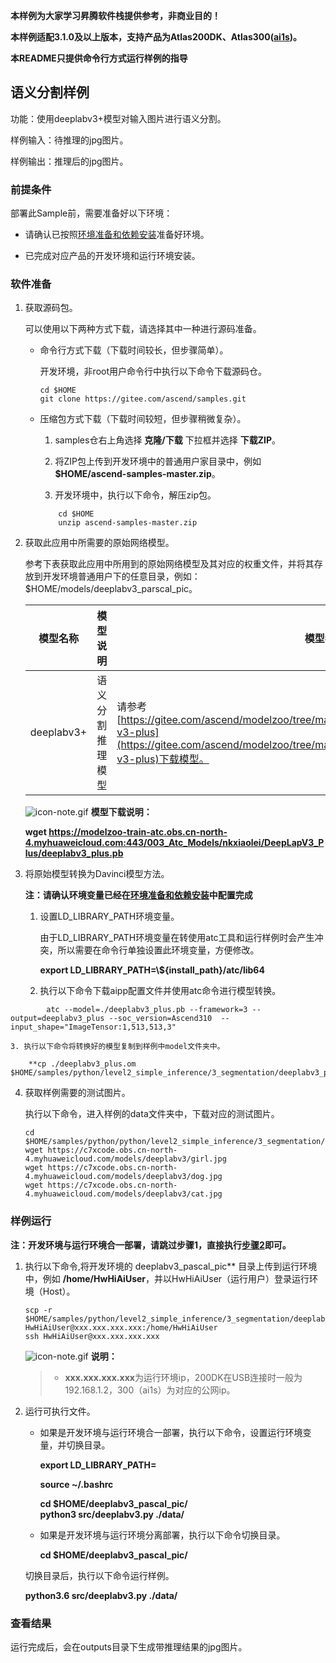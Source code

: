 **本样例为大家学习昇腾软件栈提供参考，非商业目的！**

**本样例适配3.1.0及以上版本，支持产品为Atlas200DK、Atlas300([ai1s](https://support.huaweicloud.com/productdesc-ecs/ecs_01_0047.html#ecs_01_0047__section78423209366))。**

**本README只提供命令行方式运行样例的指导**

## 语义分割样例

功能：使用deeplabv3+模型对输入图片进行语义分割。

样例输入：待推理的jpg图片。

样例输出：推理后的jpg图片。

### 前提条件

部署此Sample前，需要准备好以下环境：

- 请确认已按照[环境准备和依赖安装](../../../environment)准备好环境。

- 已完成对应产品的开发环境和运行环境安装。

### 软件准备

1. 获取源码包。

   可以使用以下两种方式下载，请选择其中一种进行源码准备。

    - 命令行方式下载（下载时间较长，但步骤简单）。

        开发环境，非root用户命令行中执行以下命令下载源码仓。
        ```
       cd $HOME
       git clone https://gitee.com/ascend/samples.git
       ```

    - 压缩包方式下载（下载时间较短，但步骤稍微复杂）。

        1. samples仓右上角选择 **克隆/下载** 下拉框并选择 **下载ZIP**。

        2. 将ZIP包上传到开发环境中的普通用户家目录中，例如 **$HOME/ascend-samples-master.zip**。

        3. 开发环境中，执行以下命令，解压zip包。
        ```
            cd $HOME
            unzip ascend-samples-master.zip
        ```

2. 获取此应用中所需要的原始网络模型。

    参考下表获取此应用中所用到的原始网络模型及其对应的权重文件，并将其存放到开发环境普通用户下的任意目录，例如：$HOME/models/deeplabv3_parscal_pic。

    |  **模型名称**  |  **模型说明**  |  **模型参考路径**  |
    |---|---|---|
    | deeplabv3+ | 语义分割推理模型 | 请参考[https://gitee.com/ascend/modelzoo/tree/master/contrib/TensorFlow/Research/cv/deeplab-v3-plus](https://gitee.com/ascend/modelzoo/tree/master/contrib/TensorFlow/Research/cv/deeplab-v3-plus)下载模型。 |

    ![](https://images.gitee.com/uploads/images/2020/1106/160652_6146f6a4_5395865.gif "icon-note.gif") **模型下载说明：**  

    > 
     **wget https://modelzoo-train-atc.obs.cn-north-4.myhuaweicloud.com:443/003_Atc_Models/nkxiaolei/DeepLapV3_Plus/deeplabv3_plus.pb**

3. 将原始模型转换为Davinci模型方法。
   
    **注：请确认环境变量已经在[环境准备和依赖安装](../../python/environment)中配置完成**

    1. 设置LD_LIBRARY_PATH环境变量。

        由于LD_LIBRARY_PATH环境变量在转使用atc工具和运行样例时会产生冲突，所以需要在命令行单独设置此环境变量，方便修改。

        **export LD_LIBRARY_PATH=\\${install_path}/atc/lib64**  

    2. 执行以下命令下载aipp配置文件并使用atc命令进行模型转换。
```
        atc --model=./deeplabv3_plus.pb --framework=3 --output=deeplabv3_plus --soc_version=Ascend310  --input_shape="ImageTensor:1,513,513,3"
```
    3. 执行以下命令将转换好的模型复制到样例中model文件夹中。

        **cp ./deeplabv3_plus.om $HOME/samples/python/level2_simple_inference/3_segmentation/deeplabv3_pascal_pic/model/**   

4. 获取样例需要的测试图片。

    执行以下命令，进入样例的data文件夹中，下载对应的测试图片。
    
    ```
    cd $HOME/samples/python/python/level2_simple_inference/3_segmentation/deeplabv3_pascal_pic/data
    wget https://c7xcode.obs.cn-north-4.myhuaweicloud.com/models/deeplabv3/girl.jpg
    wget https://c7xcode.obs.cn-north-4.myhuaweicloud.com/models/deeplabv3/dog.jpg
    wget https://c7xcode.obs.cn-north-4.myhuaweicloud.com/models/deeplabv3/cat.jpg   
    ``` 

### 样例运行

**注：开发环境与运行环境合一部署，请跳过步骤1，直接执行[步骤2](#step_2)即可。**   

1. 执行以下命令,将开发环境的 deeplabv3_pascal_pic** 目录上传到运行环境中，例如 **/home/HwHiAiUser**，并以HwHiAiUser（运行用户）登录运行环境（Host）。
    ``` 
    scp -r $HOME/samples/python/level2_simple_inference/3_segmentation/deeplabv3_pascal_pic  HwHiAiUser@xxx.xxx.xxx.xxx:/home/HwHiAiUser
    ssh HwHiAiUser@xxx.xxx.xxx.xxx  
    ``` 

    ![](https://images.gitee.com/uploads/images/2020/1106/160652_6146f6a4_5395865.gif "icon-note.gif") **说明：**  

    > - **xxx.xxx.xxx.xxx**为运行环境ip，200DK在USB连接时一般为192.168.1.2，300（ai1s）为对应的公网ip。

2. <a name="step_2"></a>运行可执行文件。

    - 如果是开发环境与运行环境合一部署，执行以下命令，设置运行环境变量，并切换目录。

      **export LD_LIBRARY_PATH=**

      **source ~/.bashrc**
      
      **cd $HOME/deeplabv3_pascal_pic/**     
         **python3 src/deeplabv3.py ./data/** 

    - 如果是开发环境与运行环境分离部署，执行以下命令切换目录。
    
      **cd $HOME/deeplabv3_pascal_pic/**      

    切换目录后，执行以下命令运行样例。

    **python3.6 src/deeplabv3.py ./data/**
### 查看结果

运行完成后，会在outputs目录下生成带推理结果的jpg图片。
